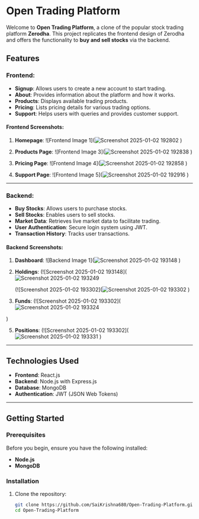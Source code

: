 # Open Trading Platform

Welcome to **Open Trading Platform**, a clone of the popular stock trading platform **Zerodha**. This project replicates the frontend design of Zerodha and offers the functionality to **buy and sell stocks** via the backend.

## Features

### Frontend:

- **Signup**: Allows users to create a new account to start trading.
- **About**: Provides information about the platform and how it works.
- **Products**: Displays available trading products.
- **Pricing**: Lists pricing details for various trading options.
- **Support**: Helps users with queries and provides customer support.

#### Frontend Screenshots:

1. **Homepage**:
   ![Frontend Image 1](![Screenshot 2025-01-02 192802](https://github.com/user-attachments/assets/a8a875e3-ab30-46f7-a414-5929595f47e2)
)
2. **Products Page**:
   ![Frontend Image 3](![Screenshot 2025-01-02 192838](https://github.com/user-attachments/assets/7f1ecb0b-8b1e-4118-b906-56e2ac97dc55)
)

3. **Pricing Page**:
   ![Frontend Image 4](![Screenshot 2025-01-02 192858](https://github.com/user-attachments/assets/fd26565a-3347-4a13-9046-1c6967c56165)
)

4. **Support Page**:
   ![Frontend Image 5](![Screenshot 2025-01-02 192916](https://github.com/user-attachments/assets/c97b10df-a23e-4fd1-a95c-56abfa2b2db7)
)

---

### Backend:

- **Buy Stocks**: Allows users to purchase stocks.
- **Sell Stocks**: Enables users to sell stocks.
- **Market Data**: Retrieves live market data to facilitate trading.
- **User Authentication**: Secure login system using JWT.
- **Transaction History**: Tracks user transactions.

#### Backend Screenshots:

1. **Dashboard**:
   ![Backend Image 1](![Screenshot 2025-01-02 193148](https://github.com/user-attachments/assets/fd4033e4-fb6e-47e4-be99-c6ee2eee6a3d)
)

2. **Holdings**:
   (![Screenshot 2025-01-02 193148](![Screenshot 2025-01-02 193249](https://github.com/user-attachments/assets/5cb63286-01c5-4e0f-8368-8740f37276ce)

   (![Screenshot 2025-01-02 193302](![Screenshot 2025-01-02 193302](https://github.com/user-attachments/assets/9031b91d-daa8-4895-a4e7-0bbf202d6ffa)
)

4. **Funds**:
   (![Screenshot 2025-01-02 193302](![Screenshot 2025-01-02 193324](https://github.com/user-attachments/assets/a1351d85-6e25-4fec-8df6-34ed541ad3a0)

)

5. **Positions**:
   (![Screenshot 2025-01-02 193302](![Screenshot 2025-01-02 193331](https://github.com/user-attachments/assets/e3918573-ab67-4e6f-9089-3aa0a0047294)
)


---

## Technologies Used

- **Frontend**: React.js
- **Backend**: Node.js with Express.js
- **Database**: MongoDB
- **Authentication**: JWT (JSON Web Tokens)

---

## Getting Started

### Prerequisites

Before you begin, ensure you have the following installed:

- **Node.js**
- **MongoDB**

### Installation

1. Clone the repository:
   ```bash
   git clone https://github.com/SaiKrishna680/Open-Trading-Platform.git
   cd Open-Trading-Platform
